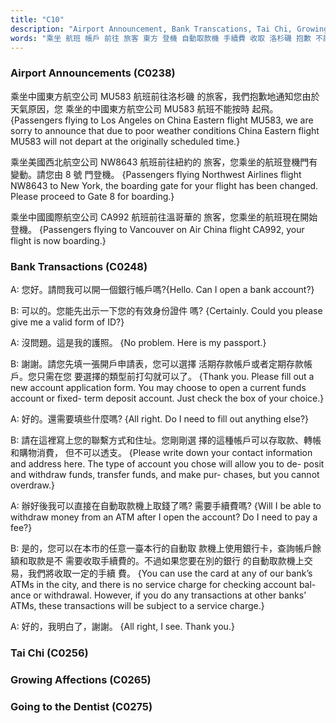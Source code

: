 ```yaml
---
title: "C10"
description: "Airport Announcement, Bank Transcations, Tai Chi, Growing Affections, Going to the Dentist"
words: "乘坐 航班 帳戶 前往 旅客 東方 登機 自動取款機 手續費 收取 洛杉磯 抱歉 不能 按時 紐約 登機門 變動 國際 航空 溫哥華 您好 出示 身份證  張開 戶 申請表 活期存款 或者 定期存款 類型 打勾 住址 擇 這種 存取 帳 購物 消費 透支 辦好 直接 取錢 是的 本市 任意 本行 銀行卡"
---
```


### Airport Announcements (C0238)

乘坐中國東方航空公司 MU583 航班前往洛杉磯 的旅客，我們抱歉地通知您由於天氣原因，您 乘坐的中國東方航空公司 MU583 航班不能按時 起飛。 {Passengers flying to Los Angeles on China Eastern flight MU583, we are sorry to announce that due to poor weather conditions China Eastern flight MU583 will not depart at the originally scheduled time.}

乘坐美國西北航空公司 NW8643 航班前往紐約的 旅客，您乘坐的航班登機門有變動。請您由 8 號 門登機。 {Passengers flying Northwest Airlines flight NW8643 to New York, the boarding gate for your flight has been changed. Please proceed to Gate 8 for boarding.}

乘坐中國國際航空公司 CA992 航班前往溫哥華的 旅客，您乘坐的航班現在開始登機。 {Passengers flying to Vancouver on Air China flight CA992, your flight is now boarding.}

### Bank Transactions (C0248)

A: 您好。請問我可以開一個銀行帳戶嗎?{Hello. Can I open a bank account?}

B: 可以的。您能先出示一下您的有效身份證件 嗎? {Certainly. Could you please give me a valid form of ID?}

A: 沒問題。這是我的護照。 {No problem. Here is my passport.}

B: 謝謝。請您先填一張開戶申請表，您可以選擇 活期存款帳戶或者定期存款帳戶。您只需在您 要選擇的類型前打勾就可以了。 {Thank you. Please fill out a new account application form. You may choose to open a current funds account or fixed- term deposit account. Just check the box of your choice.}

A: 好的。還需要填些什麼嗎? {All right. Do I need to fill out anything else?}

B: 請在這裡寫上您的聯繫方式和住址。您剛剛選 擇的這種帳戶可以存取款、轉帳和購物消費， 但不可以透支。 {Please write down your contact information and address here. The type of account you chose will allow you to de- posit and withdraw funds, transfer funds, and make pur- chases, but you cannot overdraw.}

A: 辦好後我可以直接在自動取款機上取錢了嗎? 需要手續費嗎? {Will I be able to withdraw money from an ATM after I open the account? Do I need to pay a fee?}

B: 是的，您可以在本市的任意一臺本行的自動取 款機上使用銀行卡，查詢帳戶餘額和取款是不 需要收取手續費的。不過如果您要在別的銀行 的自動取款機上交易，我們將收取一定的手續 費。 {You can use the card at any of our bank’s ATMs in the city, and there is no service charge for checking account bal- ance or withdrawal. However, if you do any transactions at other banks’ ATMs, these transactions will be subject to a service charge.}

A: 好的，我明白了，謝謝。 {All right, I see. Thank you.}

### Tai Chi (C0256)

### Growing Affections (C0265)

### Going to the Dentist (C0275)
